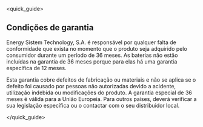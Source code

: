 <quick_guide>
## Condições de garantia

Energy Sistem Technology, S.A. é responsável por qualquer falta de conformidade que exista no momento que o produto seja adquirido pelo consumidor durante um período de 36 meses. As baterias não estão incluídas na garantia de 36 meses porque para elas há uma garantia específica de 12 meses.

Esta garantia cobre defeitos de fabricação ou materiais e não se aplica se o defeito foi causado por pessoas não autorizadas devido a acidente, utilização indebida ou modificações do produto.
A garantia especial de 36 meses é válida para a União Europeia. Para outros países, deverá verificar a sua legislação específica ou o contactar com o seu distribuidor local.

</quick_guide>
